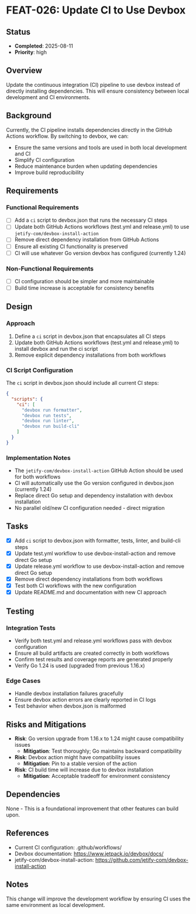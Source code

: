 # FEAT-026: Update CI to Use Devbox

## Status
- **Completed**: 2025-08-11
- **Priority**: high

## Overview
Update the continuous integration (CI) pipeline to use devbox instead of directly installing dependencies. This will ensure consistency between local development and CI environments.

## Background
Currently, the CI pipeline installs dependencies directly in the GitHub Actions workflow. By switching to devbox, we can:
- Ensure the same versions and tools are used in both local development and CI
- Simplify CI configuration 
- Reduce maintenance burden when updating dependencies
- Improve build reproducibility

## Requirements
### Functional Requirements
- [ ] Add a `ci` script to devbox.json that runs the necessary CI steps
- [ ] Update both GitHub Actions workflows (test.yml and release.yml) to use `jetify-com/devbox-install-action`
- [ ] Remove direct dependency installation from GitHub Actions
- [ ] Ensure all existing CI functionality is preserved
- [ ] CI will use whatever Go version devbox has configured (currently 1.24)

### Non-Functional Requirements
- [ ] CI configuration should be simpler and more maintainable
- [ ] Build time increase is acceptable for consistency benefits

## Design
### Approach
1. Define a `ci` script in devbox.json that encapsulates all CI steps
2. Update both GitHub Actions workflows (test.yml and release.yml) to install devbox and run the ci script
3. Remove explicit dependency installations from both workflows

### CI Script Configuration
The `ci` script in devbox.json should include all current CI steps:
```json
{
  "scripts": {
    "ci": [
      "devbox run formatter",
      "devbox run tests", 
      "devbox run linter",
      "devbox run build-cli"
    ]
  }
}
```

### Implementation Notes
- The `jetify-com/devbox-install-action` GitHub Action should be used for both workflows
- CI will automatically use the Go version configured in devbox.json (currently 1.24)
- Replace direct Go setup and dependency installation with devbox installation
- No parallel old/new CI configuration needed - direct migration

## Tasks
- [x] Add `ci` script to devbox.json with formatter, tests, linter, and build-cli steps
- [x] Update test.yml workflow to use devbox-install-action and remove direct Go setup
- [x] Update release.yml workflow to use devbox-install-action and remove direct Go setup
- [x] Remove direct dependency installations from both workflows
- [x] Test both CI workflows with the new configuration
- [x] Update README.md and documentation with new CI approach

## Testing
### Integration Tests
- Verify both test.yml and release.yml workflows pass with devbox configuration
- Ensure all build artifacts are created correctly in both workflows
- Confirm test results and coverage reports are generated properly
- Verify Go 1.24 is used (upgraded from previous 1.16.x)

### Edge Cases
- Handle devbox installation failures gracefully
- Ensure devbox action errors are clearly reported in CI logs
- Test behavior when devbox.json is malformed

## Risks and Mitigations
- **Risk**: Go version upgrade from 1.16.x to 1.24 might cause compatibility issues
  - **Mitigation**: Test thoroughly; Go maintains backward compatibility
- **Risk**: Devbox action might have compatibility issues
  - **Mitigation**: Pin to a stable version of the action
- **Risk**: CI build time will increase due to devbox installation
  - **Mitigation**: Acceptable tradeoff for environment consistency

## Dependencies
None - This is a foundational improvement that other features can build upon.

## References
- Current CI configuration: .github/workflows/
- Devbox documentation: https://www.jetpack.io/devbox/docs/
- jetify-com/devbox-install-action: https://github.com/jetify-com/devbox-install-action

## Notes
This change will improve the development workflow by ensuring CI uses the same environment as local development.